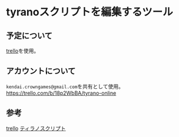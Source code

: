 # tyranoスクリプトを編集するツール

## 予定について

[trello][*1]を使用。

## アカウントについて
`kendai.crowngames@gmail.com`を共有として使用。
https://trello.com/b/18p2WbBA/tyrano-online

## 参考

[trello][*1]
[ティラノスクリプト][*2]

[*1]:https://trello.com/b/18p2WbBA/tyrano-online
[*2]:http://tyrano.jp
